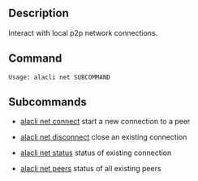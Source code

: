 ## Description

Interact with local p2p network connections.

## Command

```console
Usage: alacli net SUBCOMMAND
```

## Subcommands

- [alacli net connect](connect.md) start a new connection to a peer

- [alacli net disconnect](disconnect.md) close an existing connection

- [alacli net status](status.md) status of existing connection

- [alacli net peers](peers.md) status of all existing peers

